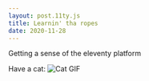 ```yaml
---
layout: post.11ty.js
title: Learnin' tha ropes
date: 2020-11-28
---
```


Getting a sense of the eleventy platform

Have a cat:
![Cat GIF](https://www.iliketowastemytime.com/sites/default/files/best-gifs-pt6-nonono-cat.gif)
